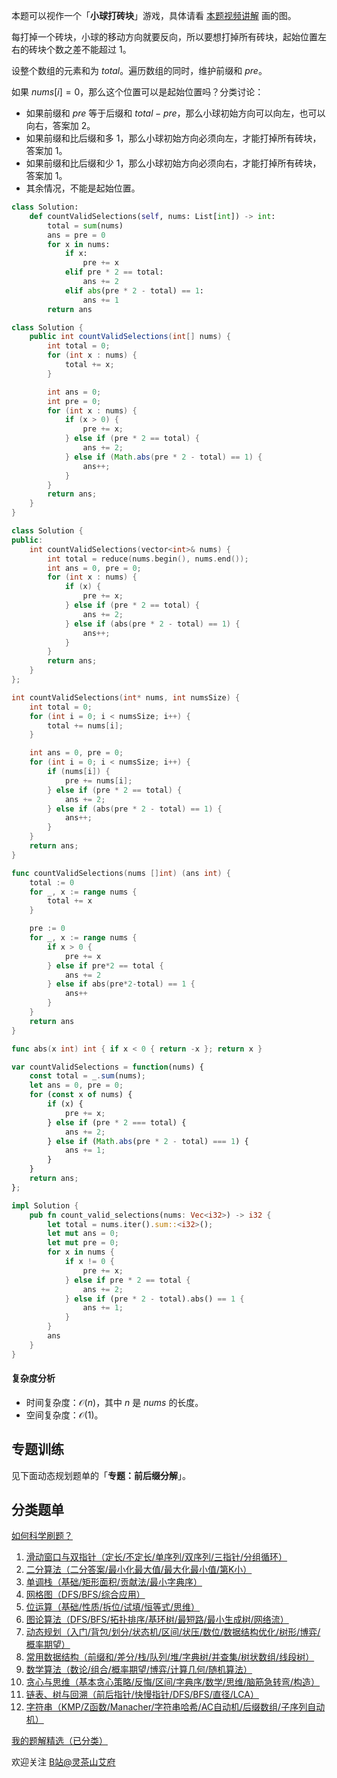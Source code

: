 本题可以视作一个「**小球打砖块**」游戏，具体请看 [本题视频讲解](https://www.bilibili.com/video/BV1yiU6YnEfU/) 画的图。

每打掉一个砖块，小球的移动方向就要反向，所以要想打掉所有砖块，起始位置左右的砖块个数之差不能超过 $1$。

设整个数组的元素和为 $\textit{total}$。遍历数组的同时，维护前缀和 $pre$。

如果 $\textit{nums}[i]=0$，那么这个位置可以是起始位置吗？分类讨论：

- 如果前缀和 $\textit{pre}$ 等于后缀和 $\textit{total}-\textit{pre}$，那么小球初始方向可以向左，也可以向右，答案加 $2$。
- 如果前缀和比后缀和多 $1$，那么小球初始方向必须向左，才能打掉所有砖块，答案加 $1$。
- 如果前缀和比后缀和少 $1$，那么小球初始方向必须向右，才能打掉所有砖块，答案加 $1$。
- 其余情况，不能是起始位置。

```py [sol-Python3]
class Solution:
    def countValidSelections(self, nums: List[int]) -> int:
        total = sum(nums)
        ans = pre = 0
        for x in nums:
            if x:
                pre += x
            elif pre * 2 == total:
                ans += 2
            elif abs(pre * 2 - total) == 1:
                ans += 1
        return ans
```

```java [sol-Java]
class Solution {
    public int countValidSelections(int[] nums) {
        int total = 0;
        for (int x : nums) {
            total += x;
        }

        int ans = 0;
        int pre = 0;
        for (int x : nums) {
            if (x > 0) {
                pre += x;
            } else if (pre * 2 == total) {
                ans += 2;
            } else if (Math.abs(pre * 2 - total) == 1) {
                ans++;
            }
        }
        return ans;
    }
}
```

```cpp [sol-C++]
class Solution {
public:
    int countValidSelections(vector<int>& nums) {
        int total = reduce(nums.begin(), nums.end());
        int ans = 0, pre = 0;
        for (int x : nums) {
            if (x) {
                pre += x;
            } else if (pre * 2 == total) {
                ans += 2;
            } else if (abs(pre * 2 - total) == 1) {
                ans++;
            }
        }
        return ans;
    }
};
```

```c [sol-C]
int countValidSelections(int* nums, int numsSize) {
    int total = 0;
    for (int i = 0; i < numsSize; i++) {
        total += nums[i];
    }

    int ans = 0, pre = 0;
    for (int i = 0; i < numsSize; i++) {
        if (nums[i]) {
            pre += nums[i];
        } else if (pre * 2 == total) {
            ans += 2;
        } else if (abs(pre * 2 - total) == 1) {
            ans++;
        }
    }
    return ans;
}
```

```go [sol-Go]
func countValidSelections(nums []int) (ans int) {
	total := 0
	for _, x := range nums {
		total += x
	}

	pre := 0
	for _, x := range nums {
		if x > 0 {
			pre += x
		} else if pre*2 == total {
			ans += 2
		} else if abs(pre*2-total) == 1 {
			ans++
		}
	}
	return ans
}

func abs(x int) int { if x < 0 { return -x }; return x }
```

```js [sol-JavaScript]
var countValidSelections = function(nums) {
    const total = _.sum(nums);
    let ans = 0, pre = 0;
    for (const x of nums) {
        if (x) {
            pre += x;
        } else if (pre * 2 === total) {
            ans += 2;
        } else if (Math.abs(pre * 2 - total) === 1) {
            ans += 1;
        }
    }
    return ans;
};
```

```rust [sol-Rust]
impl Solution {
    pub fn count_valid_selections(nums: Vec<i32>) -> i32 {
        let total = nums.iter().sum::<i32>();
        let mut ans = 0;
        let mut pre = 0;
        for x in nums {
            if x != 0 {
                pre += x;
            } else if pre * 2 == total {
                ans += 2;
            } else if (pre * 2 - total).abs() == 1 {
                ans += 1;
            }
        }
        ans
    }
}
```

#### 复杂度分析

- 时间复杂度：$\mathcal{O}(n)$，其中 $n$ 是 $\textit{nums}$ 的长度。
- 空间复杂度：$\mathcal{O}(1)$。

## 专题训练

见下面动态规划题单的「**专题：前后缀分解**」。

## 分类题单

[如何科学刷题？](https://leetcode.cn/circle/discuss/RvFUtj/)

1. [滑动窗口与双指针（定长/不定长/单序列/双序列/三指针/分组循环）](https://leetcode.cn/circle/discuss/0viNMK/)
2. [二分算法（二分答案/最小化最大值/最大化最小值/第K小）](https://leetcode.cn/circle/discuss/SqopEo/)
3. [单调栈（基础/矩形面积/贡献法/最小字典序）](https://leetcode.cn/circle/discuss/9oZFK9/)
4. [网格图（DFS/BFS/综合应用）](https://leetcode.cn/circle/discuss/YiXPXW/)
5. [位运算（基础/性质/拆位/试填/恒等式/思维）](https://leetcode.cn/circle/discuss/dHn9Vk/)
6. [图论算法（DFS/BFS/拓扑排序/基环树/最短路/最小生成树/网络流）](https://leetcode.cn/circle/discuss/01LUak/)
7. [动态规划（入门/背包/划分/状态机/区间/状压/数位/数据结构优化/树形/博弈/概率期望）](https://leetcode.cn/circle/discuss/tXLS3i/)
8. [常用数据结构（前缀和/差分/栈/队列/堆/字典树/并查集/树状数组/线段树）](https://leetcode.cn/circle/discuss/mOr1u6/)
9. [数学算法（数论/组合/概率期望/博弈/计算几何/随机算法）](https://leetcode.cn/circle/discuss/IYT3ss/)
10. [贪心与思维（基本贪心策略/反悔/区间/字典序/数学/思维/脑筋急转弯/构造）](https://leetcode.cn/circle/discuss/g6KTKL/)
11. [链表、树与回溯（前后指针/快慢指针/DFS/BFS/直径/LCA）](https://leetcode.cn/circle/discuss/K0n2gO/)
12. [字符串（KMP/Z函数/Manacher/字符串哈希/AC自动机/后缀数组/子序列自动机）](https://leetcode.cn/circle/discuss/SJFwQI/)

[我的题解精选（已分类）](https://github.com/EndlessCheng/codeforces-go/blob/master/leetcode/SOLUTIONS.md)

欢迎关注 [B站@灵茶山艾府](https://space.bilibili.com/206214)
